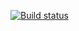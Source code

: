 [![Build status](https://ci.appveyor.com/api/projects/status/1uyysjyegnadttdl?svg=true)](https://ci.appveyor.com/project/TinaCapricorn/page-objects)